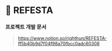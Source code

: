 # 🎉 REFESTA

### 프로젝트 개발 문서
> https://www.notion.so/righthun/REFESTA-ff5b40b9d7f04f98a70fbcc0adc60308

